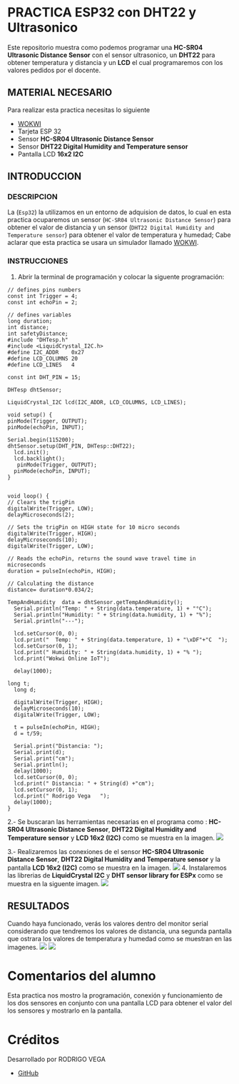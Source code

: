 # PRACTICA ESP32 con DHT22 y Ultrasonico
Este repositorio muestra como podemos programar una **HC-SR04 Ultrasonic Distance Sensor** con el sensor ultrasonico, un **DHT22** para obtener temperatura y distancia y un **LCD** el cual programaremos con los valores pedidos por el docente.
## MATERIAL NECESARIO

Para realizar esta practica necesitas lo siguiente

- [WOKWI](https://https://wokwi.com/)
- Tarjeta ESP 32
- Sensor **HC-SR04 Ultrasonic Distance Sensor**
- Sensor **DHT22 Digital Humidity and Temperature sensor**
- Pantalla LCD **16x2 I2C**
## INTRODUCCION
### DESCRIPCION
La (```Esp32```) la utilizamos en un entorno de adquision de datos, lo cual en esta practica ocuparemos un sensor (```HC-SR04 Ultrasonic Distance Sensor```) para obtener el valor de distancia y un sensor (```DHT22 Digital Humidity and Temperature sensor```) para obtener el valor de temperatura y humedad; Cabe aclarar que esta practica se usara un simulador llamado [WOKWI](https://https://wokwi.com/). 
### INSTRUCCIONES
1. Abrir la terminal de programación y colocar la siguente programación:

```
// defines pins numbers
const int Trigger = 4;
const int echoPin = 2;

// defines variables
long duration;
int distance;
int safetyDistance;
#include "DHTesp.h"
#include <LiquidCrystal_I2C.h>
#define I2C_ADDR    0x27
#define LCD_COLUMNS 20
#define LCD_LINES   4

const int DHT_PIN = 15;

DHTesp dhtSensor;

LiquidCrystal_I2C lcd(I2C_ADDR, LCD_COLUMNS, LCD_LINES);

void setup() {
pinMode(Trigger, OUTPUT); 
pinMode(echoPin, INPUT); 

Serial.begin(115200); 
dhtSensor.setup(DHT_PIN, DHTesp::DHT22);
  lcd.init();
  lcd.backlight();
   pinMode(Trigger, OUTPUT); 
  pinMode(echoPin, INPUT);  
}


void loop() {
// Clears the trigPin
digitalWrite(Trigger, LOW);
delayMicroseconds(2);

// Sets the trigPin on HIGH state for 10 micro seconds
digitalWrite(Trigger, HIGH);
delayMicroseconds(10);
digitalWrite(Trigger, LOW);

// Reads the echoPin, returns the sound wave travel time in microseconds
duration = pulseIn(echoPin, HIGH);

// Calculating the distance
distance= duration*0.034/2;

TempAndHumidity  data = dhtSensor.getTempAndHumidity();
  Serial.println("Temp: " + String(data.temperature, 1) + "°C");
  Serial.println("Humidity: " + String(data.humidity, 1) + "%");
  Serial.println("---");
  
  lcd.setCursor(0, 0);
  lcd.print("  Temp: " + String(data.temperature, 1) + "\xDF"+"C  ");
  lcd.setCursor(0, 1);
  lcd.print(" Humidity: " + String(data.humidity, 1) + "% ");
  lcd.print("Wokwi Online IoT");

  delay(1000);
  
long t; 
  long d; 

  digitalWrite(Trigger, HIGH);
  delayMicroseconds(10);          
  digitalWrite(Trigger, LOW);
  
  t = pulseIn(echoPin, HIGH); 
  d = t/59;             
  
  Serial.print("Distancia: ");
  Serial.print(d);     
  Serial.print("cm");
  Serial.println();
  delay(1000);          
  lcd.setCursor(0, 0);
  lcd.print(" Distancia: " + String(d) +"cm");
  lcd.setCursor(0, 1);
  lcd.print(" Rodrigo Vega   ");
  delay(1000);
}

```
2.- Se buscaran las herramientas necesarias en el programa como : **HC-SR04 Ultrasonic Distance Sensor**, **DHT22 Digital Humidity and Temperature sensor** y **LCD 16x2 (I2C)** como se muestra en la imagen.
![](https://github.com/InboardDelta/DH22_ultrasonico/blob/main/elementos.png?raw=true)

3.- Realizaremos las conexiones de el sensor **HC-SR04 Ultrasonic Distance Sensor**, **DHT22 Digital Humidity and Temperature sensor** y la pantalla **LCD 16x2 (I2C)** como se muestra en la imagen.
![](https://github.com/InboardDelta/DH22_ultrasonico/blob/main/conexiones.png?raw=true)
4. Instalaremos las librerias de **LiquidCrystal I2C** y **DHT sensor library for ESPx** como se muestra en la siguente imagen.
![](https://github.com/InboardDelta/DH22_ultrasonico/blob/main/librerias.png?raw=true)

## RESULTADOS
Cuando haya funcionado, verás los valores dentro del monitor serial considerando que tendremos los valores de distancia, una segunda pantalla que ostrara los valores de temperatura y humedad como se muestran en las imagenes.
![](https://github.com/InboardDelta/DH22_ultrasonico/blob/main/distancia.png?raw=true)
![](https://github.com/InboardDelta/DH22_ultrasonico/blob/main/temperatura.png?raw=true)

# Comentarios del alumno
Esta practica nos mostro la programación, conexión y funcionamiento de los dos sensores en conjunto con una pantalla LCD para obtener el valor del los sensores y mostrarlo en la pantalla.

# Créditos

Desarrollado por RODRIGO VEGA
- [GitHub](https://github.com/InboardDelta)